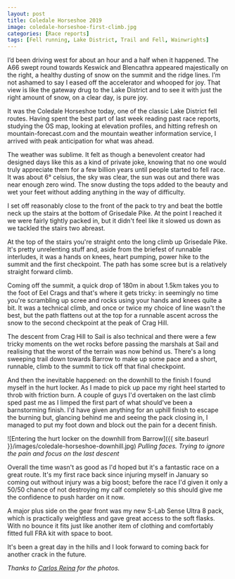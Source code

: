 ```yaml
---
layout: post
title: Coledale Horseshoe 2019
image: coledale-horseshoe-first-climb.jpg
categories: [Race reports]
tags: [Fell running, Lake District, Trail and Fell, Wainwrights]
---
```


I’d been driving west for about an hour and a half when it happened. The A66 swept round towards Keswick and Blencathra appeared majestically on the right, a healthy dusting of snow on the summit and the ridge lines. I’m not ashamed to say I eased off the accelerator and whooped for joy. That view is like the gateway drug to the Lake District and to see it with just the right amount of snow, on a clear day, is pure joy.

It was the Coledale Horseshoe today, one of the classic Lake District fell routes. Having spent the best part of last week reading past race reports, studying the OS map, looking at elevation profiles, and hitting refresh on mountain-forecast.com and the mountain weather information service, I arrived with peak anticipation for what was ahead.

The weather was sublime. It felt as though a benevolent creator had designed days like this as a kind of private joke, knowing that no one would truly appreciate them for a few billion years until people started to fell race. It was about 6&#176; celsius, the sky was clear, the sun was out and there was near enough zero wind. The snow dusting the tops added to the beauty and wet your feet without adding anything in the way of difficulty.

I set off reasonably close to the front of the pack to try and beat the bottle neck up the stairs at the bottom of Grisedale Pike. At the point I reached it we were fairly tightly packed in, but it didn't feel like it slowed us down as we tackled the stairs two abreast.

At the top of the stairs you're straight onto the long climb up Grisedale Pike. It's pretty unrelenting stuff and, aside from the briefest of runnable interludes, it was a hands on knees, heart pumping, power hike to the summit and the first checkpoint. The path has some scree but is a relatively straight forward climb.

Coming off the summit, a quick drop of 180m in about 1.5km takes you to the foot of Eel Crags and that's where it gets tricky: in seemingly no time you're scrambling up scree and rocks using your hands and knees quite a bit. It was a technical climb, and once or twice my choice of line wasn't the best, but the path flattens out at the top for a runnable ascent across the snow to the second checkpoint at the peak of Crag Hill.

The descent from Crag Hill to Sail is also technical and there were a few tricky moments on the wet rocks before passing the marshals at Sail and realising that the worst of the terrain was now behind us. There's a long sweeping trail down towards Barrow to make up some pace and a short, runnable, climb to the summit to tick off that final checkpoint.

And then the inevitable happened: on the downhill to the finish I found myself in the hurt locker. As I made to pick up pace my right heel started to throb with friction burn. A couple of guys I'd overtaken on the last climb sped past me as I limped the first part of what should've been a barnstorming finish. I'd have given anything for an uphill finish to escape the burning but, glancing behind me and seeing the pack closing in, I managed to put my foot down and block out the pain for a decent finish.

![Entering the hurt locker on the downhill from Barrow]({{ site.baseurl }}/images/coledale-horseshoe-downhill.jpg)
*Pulling faces. Trying to ignore the pain and focus on the last descent*

Overall the time wasn't as good as I'd hoped but it's a fantastic race on a great route. It's my first race back since injuring myself in January so coming out without injury was a big boost; before the race I'd given it only a 50/50 chance of not destroying my calf completely so this should give me the confidence to push harder on it now.

A major plus side on the gear front was my new S-Lab Sense Ultra 8 pack, which is practically weightless and gave great access to the soft flasks. With no bounce it fits just like another item of clothing and comfortably fitted full FRA kit with space to boot. 

It's been a great day in the hills and I look forward to coming back for another crack in the future.

*Thanks to [Carlos Reina](https://carlosreinaphoto.arcadina.com/) for the photos.*
